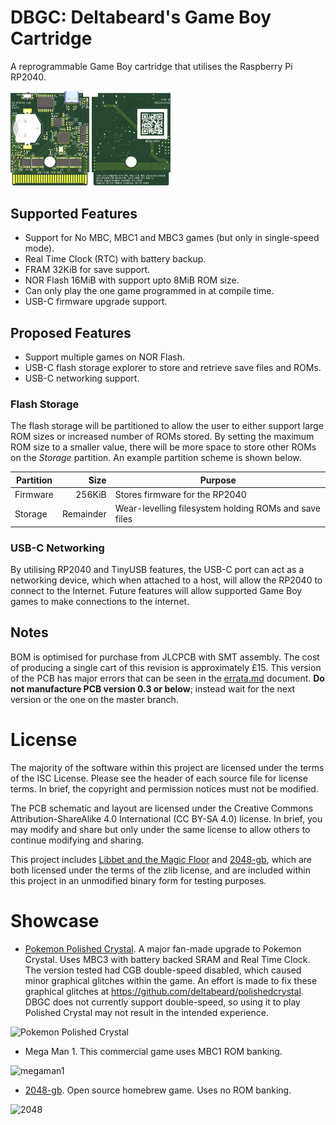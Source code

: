 # DBGC: Deltabeard's Game Boy Cartridge
A reprogrammable Game Boy cartridge that utilises the Raspberry Pi RP2040.

<img alt='Front preview of PCB' src='/hw/front.png' width='25%'> <img alt='Back preview of PCB' src='/hw/back.png' width='25%'>

## Supported Features
- Support for No MBC, MBC1 and MBC3 games (but only in single-speed mode).
- Real Time Clock (RTC) with battery backup.
- FRAM 32KiB for save support.
- NOR Flash 16MiB with support upto 8MiB ROM size.
- Can only play the one game programmed in at compile time.
- USB-C firmware upgrade support.

## Proposed Features

- Support multiple games on NOR Flash.
- USB-C flash storage explorer to store and retrieve save files and ROMs.
- USB-C networking support.

### Flash Storage
The flash storage will be partitioned to allow the user to either support large ROM sizes or increased number of ROMs stored. By setting the maximum ROM size to a smaller value, there will be more space to store other ROMs on the *Storage* partition. An example partition scheme is shown below.

| Partition | Size | Purpose |
|-----------|  --: |---------|
| Firmware | 256KiB | Stores firmware for the RP2040 |
| Storage | Remainder | Wear-levelling filesystem holding ROMs and save files |

### USB-C Networking

By utilising RP2040 and TinyUSB features, the USB-C port can act as a networking device, which when attached to a host, will allow the RP2040 to connect to the Internet. Future features will allow supported Game Boy games to make connections to the internet.

## Notes
BOM is optimised for purchase from JLCPCB with SMT assembly. The cost of producing a single cart of this revision is approximately £15. This version of the PCB has major errors that can be seen in the [errata.md](https://github.com/deltabeard/DBGC/blob/master/errata.md) document. **Do not manufacture PCB version 0.3 or below**; instead wait for the next version or the one on the master branch. 

# License

The majority of the software within this project are licensed under the 
terms of the ISC License. Please see the header of each source file for 
license terms. In brief, the copyright and permission notices must not be
modified.

The PCB schematic and layout are licensed under the 
Creative Commons Attribution-ShareAlike 4.0 International (CC BY-SA 4.0) 
license. In brief, you may modify and share but only under the same license 
to allow others to continue modifying and sharing.

This project includes
[Libbet and the Magic Floor](https://github.com/pinobatch/libbet) and
[2048-gb](https://github.com/Sanqui/2048-gb), which are both 
licensed under the terms of the zlib license, and are included within this
project in an unmodified binary form for testing purposes.

# Showcase

- [Pokemon Polished Crystal](https://github.com/Rangi42/polishedcrystal). A 
  major fan-made upgrade to Pokemon Crystal. Uses MBC3 with battery backed 
  SRAM and Real Time Clock. The version tested had CGB double-speed disabled,
  which caused minor graphical glitches within the game. An effort is made to
  fix these graphical glitches at https://github.com/deltabeard/polishedcrystal.
  DBGC does not currently support double-speed, so using it to play
  Polished Crystal may not result in the intended experience.

![Pokemon Polished Crystal](https://user-images.githubusercontent.com/3747104/139542854-f9939c75-38e1-47c1-935c-c93735fade4c.jpg)

- Mega Man 1. This commercial game uses MBC1 ROM banking.

![megaman1](https://user-images.githubusercontent.com/3747104/139542857-6119248a-b5ca-431a-a083-31c3c4363988.jpg)

- [2048-gb](https://github.com/Sanqui/2048-gb). Open source homebrew game. 
  Uses no ROM banking.

![2048](https://user-images.githubusercontent.com/3747104/139542860-f92e0137-292f-451e-84d8-506cd876ac5d.jpg)
